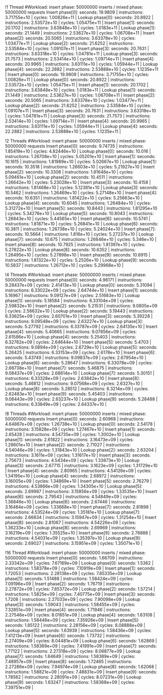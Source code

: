 !1 Thread
#Workload: insert phase: 50000000 inserts / mixed phase: 50000000 requests
Insert phase[0]: seconds: 19.9809 | instructions: 3.71755e+10 | cycles: 1.00826e+11 | 
Lookup phase[0]: seconds: 20.8922 | instructions: 2.53572e+10 | cycles: 1.05475e+11 | 
Insert phase[1]: seconds: 20.1702 | instructions: 3.63848e+10 | cycles: 1.0183e+11 | 
Lookup phase[1]: seconds: 21.1449 | instructions: 2.53627e+10 | cycles: 1.06708e+11 | 
Insert phase[2]: seconds: 20.5065 | instructions: 3.63378e+10 | cycles: 1.03477e+11 | 
Lookup phase[2]: seconds: 21.6252 | instructions: 2.53584e+10 | cycles: 1.09107e+11 | 
Insert phase[3]: seconds: 20.7631 | instructions: 3.63318e+10 | cycles: 1.04781e+11 | 
Lookup phase[3]: seconds: 21.7573 | instructions: 2.53414e+10 | cycles: 1.09714e+11 | 
Insert phase[4]: seconds: 20.9965 | instructions: 3.63111e+10 | cycles: 1.05944e+11 | 
Lookup phase[4]: seconds: 22.2882 | instructions: 2.53888e+10 | cycles: 1.1235e+11 | 
Insert phase[0]: seconds: 19.9809 | instructions: 3.71755e+10 | cycles: 1.00826e+11 | 
Lookup phase[0]: seconds: 20.8922 | instructions: 2.53572e+10 | cycles: 1.05475e+11 | 
Insert phase[1]: seconds: 20.1702 | instructions: 3.63848e+10 | cycles: 1.0183e+11 | 
Lookup phase[1]: seconds: 21.1449 | instructions: 2.53627e+10 | cycles: 1.06708e+11 | 
Insert phase[2]: seconds: 20.5065 | instructions: 3.63378e+10 | cycles: 1.03477e+11 | 
Lookup phase[2]: seconds: 21.6252 | instructions: 2.53584e+10 | cycles: 1.09107e+11 | 
Insert phase[3]: seconds: 20.7631 | instructions: 3.63318e+10 | cycles: 1.04781e+11 | 
Lookup phase[3]: seconds: 21.7573 | instructions: 2.53414e+10 | cycles: 1.09714e+11 | 
Insert phase[4]: seconds: 20.9965 | instructions: 3.63111e+10 | cycles: 1.05944e+11 | 
Lookup phase[4]: seconds: 22.2882 | instructions: 2.53888e+10 | cycles: 1.1235e+11 | 

!2 Threads
#Workload: insert phase: 50000000 inserts / mixed phase: 50000000 requests
Insert phase[0]: seconds: 9.74735 | instructions: 1.85419e+10 | cycles: 4.82446e+10 | 
Lookup phase[0]: seconds: 10.016 | instructions: 1.26708e+10 | cycles: 5.05201e+10 | 
Insert phase[1]: seconds: 10.1615 | instructions: 1.81989e+10 | cycles: 5.02667e+10 | 
Lookup phase[1]: seconds: 10.3518 | instructions: 1.26603e+10 | cycles: 5.21927e+10 | 
Insert phase[2]: seconds: 10.3308 | instructions: 1.81646e+10 | cycles: 5.09461e+10 | 
Lookup phase[2]: seconds: 10.4511 | instructions: 1.26642e+10 | cycles: 5.23028e+10 | 
Insert phase[3]: seconds: 10.4158 | instructions: 1.81468e+10 | cycles: 5.12381e+10 | 
Lookup phase[3]: seconds: 10.5462 | instructions: 1.26469e+10 | cycles: 5.27148e+10 | 
Insert phase[4]: seconds: 10.6351 | instructions: 1.81422e+10 | cycles: 5.25663e+10 | 
Lookup phase[4]: seconds: 10.6045 | instructions: 1.26484e+10 | cycles: 5.31272e+10 | 
Insert phase[5]: seconds: 10.8443 | instructions: 1.81295e+10 | cycles: 5.34276e+10 | 
Lookup phase[5]: seconds: 10.8043 | instructions: 1.26843e+10 | cycles: 5.44565e+10 | 
Insert phase[6]: seconds: 10.5741 | instructions: 1.81871e+10 | cycles: 5.26841e+10 | 
Lookup phase[6]: seconds: 10.3811 | instructions: 1.26738e+10 | cycles: 5.24024e+10 | 
Insert phase[7]: seconds: 10.5664 | instructions: 1.816e+10 | cycles: 5.27237e+10 | 
Lookup phase[7]: seconds: 10.675 | instructions: 1.26646e+10 | cycles: 5.346e+10 | 
Insert phase[8]: seconds: 10.7925 | instructions: 1.81397e+10 | cycles: 5.27822e+10 | 
Lookup phase[8]: seconds: 10.6352 | instructions: 1.26495e+10 | cycles: 5.27898e+10 | 
Insert phase[9]: seconds: 10.6915 | instructions: 1.81322e+10 | cycles: 5.2526e+10 | 
Lookup phase[9]: seconds: 10.5837 | instructions: 1.26712e+10 | cycles: 5.29968e+10 | 

!4 Threads
#Workload: insert phase: 50000000 inserts / mixed phase: 50000000 requests
Insert phase[0]: seconds: 4.96171 | instructions: 9.28437e+09 | cycles: 2.41413e+10 | 
Lookup phase[0]: seconds: 5.31094 | instructions: 6.33022e+09 | cycles: 2.64744e+10 | 
Insert phase[1]: seconds: 5.16967 | instructions: 9.09127e+09 | cycles: 2.51683e+10 | 
Lookup phase[1]: seconds: 5.18584 | instructions: 6.33104e+09 | cycles: 2.59832e+10 | 
Insert phase[2]: seconds: 5.21531 | instructions: 9.0805e+09 | cycles: 2.58632e+10 | 
Lookup phase[2]: seconds: 5.19443 | instructions: 6.33625e+09 | cycles: 2.60701e+10 | 
Insert phase[3]: seconds: 5.39228 | instructions: 9.09548e+09 | cycles: 2.63227e+10 | 
Lookup phase[3]: seconds: 5.27792 | instructions: 6.33787e+09 | cycles: 2.64135e+10 | 
Insert phase[4]: seconds: 5.40665 | instructions: 9.07856e+09 | cycles: 2.61586e+10 | 
Lookup phase[4]: seconds: 5.25403 | instructions: 6.32782e+09 | cycles: 2.64644e+10 | 
Insert phase[5]: seconds: 5.4703 | instructions: 9.0894e+09 | cycles: 2.6729e+10 | 
Lookup phase[5]: seconds: 5.26425 | instructions: 6.33153e+09 | cycles: 2.6178e+10 | 
Insert phase[6]: seconds: 5.43749 | instructions: 9.09837e+09 | cycles: 2.67954e+10 | 
Lookup phase[6]: seconds: 5.28647 | instructions: 6.33078e+09 | cycles: 2.66738e+10 | 
Insert phase[7]: seconds: 5.46875 | instructions: 9.08437e+09 | cycles: 2.68614e+10 | 
Lookup phase[7]: seconds: 5.30151 | instructions: 6.33328e+09 | cycles: 2.63842e+10 | 
Insert phase[8]: seconds: 5.46812 | instructions: 9.07568e+09 | cycles: 2.6327e+10 | 
Lookup phase[8]: seconds: 5.28512 | instructions: 6.3214e+09 | cycles: 2.62483e+10 | 
Insert phase[9]: seconds: 5.45403 | instructions: 9.08443e+09 | cycles: 2.63237e+10 | 
Lookup phase[9]: seconds: 5.28488 | instructions: 6.33849e+09 | cycles: 2.64337e+10 | 

!8 Threads
#Workload: insert phase: 50000000 inserts / mixed phase: 50000000 requests
Insert phase[0]: seconds: 2.60968 | instructions: 4.64867e+09 | cycles: 1.26738e+10 | 
Lookup phase[0]: seconds: 2.54178 | instructions: 3.15828e+09 | cycles: 1.27467e+10 | 
Insert phase[1]: seconds: 2.65428 | instructions: 4.54735e+09 | cycles: 1.3002e+10 | 
Lookup phase[1]: seconds: 2.61822 | instructions: 3.16473e+09 | cycles: 1.29601e+10 | 
Insert phase[2]: seconds: 2.71027 | instructions: 4.54046e+09 | cycles: 1.31843e+10 | 
Lookup phase[2]: seconds: 2.63204 | instructions: 3.1611e+09 | cycles: 1.31617e+10 | 
Insert phase[3]: seconds: 2.75673 | instructions: 4.5434e+09 | cycles: 1.33873e+10 | 
Lookup phase[3]: seconds: 2.67715 | instructions: 3.1623e+09 | cycles: 1.31729e+10 | 
Insert phase[4]: seconds: 2.80965 | instructions: 4.54126e+09 | cycles: 1.34195e+10 | 
Lookup phase[4]: seconds: 2.68972 | instructions: 3.16005e+09 | cycles: 1.34869e+10 | 
Insert phase[5]: seconds: 2.76279 | instructions: 4.53866e+09 | cycles: 1.34305e+10 | 
Lookup phase[5]: seconds: 2.69987 | instructions: 3.15856e+09 | cycles: 1.33535e+10 | 
Insert phase[6]: seconds: 2.79543 | instructions: 4.54849e+09 | cycles: 1.36846e+10 | 
Lookup phase[6]: seconds: 2.67446 | instructions: 3.16484e+09 | cycles: 1.33668e+10 | 
Insert phase[7]: seconds: 2.81898 | instructions: 4.53524e+09 | cycles: 1.35181e+10 | 
Lookup phase[7]: seconds: 2.66834 | instructions: 3.15947e+09 | cycles: 1.31254e+10 | 
Insert phase[8]: seconds: 2.81067 | instructions: 4.54226e+09 | cycles: 1.36233e+10 | 
Lookup phase[8]: seconds: 2.69969 | instructions: 3.16219e+09 | cycles: 1.35525e+10 | 
Insert phase[9]: seconds: 2.78888 | instructions: 4.54031e+09 | cycles: 1.35397e+10 | 
Lookup phase[9]: seconds: 2.69027 | instructions: 3.15951e+09 | cycles: 1.35071e+10 | 

!16 Thread
#Workload: insert phase: 50000000 inserts / mixed phase: 50000000 requests
Insert phase[0]: seconds: 1.66709 | instructions: 2.33342e+09 | cycles: 7.67169e+09 | 
Lookup phase[0]: seconds: 1.5362 | instructions: 1.58378e+09 | cycles: 7.10919e+09 | 
Insert phase[1]: seconds: 1.72053 | instructions: 2.28138e+09 | cycles: 7.85335e+09 | 
Lookup phase[1]: seconds: 1.51488 | instructions: 1.58424e+09 | cycles: 7.09196e+09 | 
Insert phase[2]: seconds: 1.76719 | instructions: 2.27872e+09 | cycles: 7.85372e+09 | 
Lookup phase[2]: seconds: 1.57214 | instructions: 1.5825e+09 | cycles: 7.40775e+09 | 
Insert phase[3]: seconds: 1.7208 | instructions: 2.27033e+09 | cycles: 7.90098e+09 | 
Lookup phase[3]: seconds: 1.59043 | instructions: 1.58455e+09 | cycles: 7.32851e+09 | 
Insert phase[4]: seconds: 1.71946 | instructions: 2.27546e+09 | cycles: 8.01651e+09 | 
Lookup phase[4]: seconds: 1.63108 | instructions: 1.58446e+09 | cycles: 7.35926e+09 | 
Insert phase[5]: seconds: 1.85122 | instructions: 2.28156e+09 | cycles: 8.08888e+09 | 
Lookup phase[5]: seconds: 1.63939 | instructions: 1.58436e+09 | cycles: 7.41213e+09 | 
Insert phase[6]: seconds: 1.73732 | instructions: 2.27409e+09 | cycles: 8.04481e+09 | 
Lookup phase[6]: seconds: 1.62869 | instructions: 1.58369e+09 | cycles: 7.41991e+09 | 
Insert phase[7]: seconds: 1.77122 | instructions: 2.27318e+09 | cycles: 8.08877e+09 | 
Lookup phase[7]: seconds: 1.64649 | instructions: 1.58389e+09 | cycles: 7.48957e+09 | 
Insert phase[8]: seconds: 1.72465 | instructions: 2.27286e+09 | cycles: 7.94974e+09 | 
Lookup phase[8]: seconds: 1.62068 | instructions: 1.58821e+09 | cycles: 7.48831e+09 | 
Insert phase[9]: seconds: 1.78562 | instructions: 2.28091e+09 | cycles: 8.07231e+09 | 
Lookup phase[9]: seconds: 1.63247 | instructions: 1.58368e+09 | cycles: 7.39751e+09 | 

